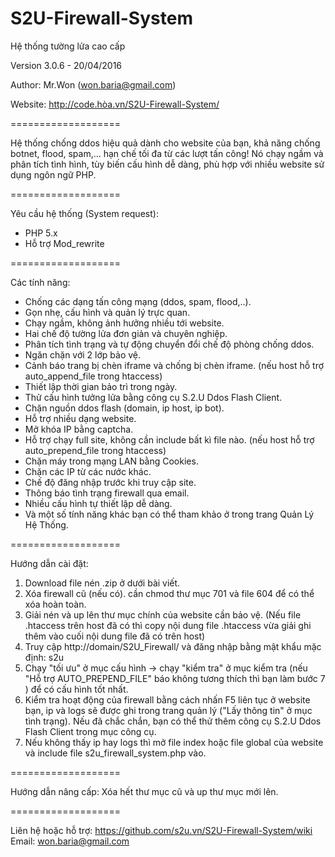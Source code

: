 S2U-Firewall-System
===================


 Hệ thống tường lửa cao cấp

 Version 3.0.6 - 20/04/2016

 Author: Mr.Won (won.baria@gmail.com)

 Website: http://code.hòa.vn/S2U-Firewall-System/


===================

Hệ thống chống ddos hiệu quả dành cho website của bạn, khả năng chống botnet, flood, spam,...
hạn chế tối đa từ các lượt tấn công! Nó chạy ngầm và phân tích tình hình, tùy biến cấu hình dễ dàng,
phù hợp với nhiều website sử dụng ngôn ngữ PHP.

===================

Yêu cầu hệ thống (System request):
 - PHP 5.x
 - Hỗ trợ Mod_rewrite

===================


Các tính năng:
 - Chống các dạng tấn công mạng (ddos, spam, flood,..).
 - Gọn nhẹ, cấu hình và quản lý trực quan.
 - Chạy ngầm, không ảnh hưởng nhiều tới website.
 - Hai chế độ tường lửa đơn giản và chuyên nghiệp.
 - Phân tích tình trạng và tự động chuyển đổi chế độ phòng chống ddos.
 - Ngăn chặn với 2 lớp bảo vệ.
 - Cảnh báo trang bị chèn iframe và chống bị chèn iframe. (nếu host hỗ trợ auto_append_file trong htaccess)
 - Thiết lập thời gian bảo trì trong ngày.
 - Thử cấu hình tưởng lửa bằng công cụ S.2.U Ddos Flash Client.
 - Chặn nguồn ddos flash (domain, ip host, ip bot).
 - Hỗ trợ nhiều dạng website.
 - Mở khóa IP bằng captcha.
 - Hỗ trợ chạy full site, không cần include bất kì file nào. (nếu host hỗ trợ auto_prepend_file trong htaccess)
 - Chặn máy trong mạng LAN bằng Cookies.
 - Chặn các IP từ các nước khác.
 - Chế độ đăng nhập trước khi truy cập site.
 - Thông báo tình trạng firewall qua email.
 - Nhiều cấu hình tự thiết lập dễ dàng.
 - Và một số tính năng khác bạn có thể tham khảo ở trong trang Quản Lý Hệ Thống.

 ===================

 Hướng dẫn cài đặt:
 1. Download file nén .zip ở dưới bài viết.
 2. Xóa firewall cũ (nếu có). cần chmod thư mục 701 và file 604 để có thể xóa hoàn toàn.
 3. Giải nén và up lên thư mục chính của website cần bảo vệ. (Nếu file .htaccess trên host đã có thì copy nội dung file .htaccess vừa giải ghi thêm vào cuối nội dung file đã có trên host)
 4. Truy cập http://domain/S2U_Firewall/ và đăng nhập bằng mật khẩu mặc định: s2u
 5. Chạy "tối ưu" ở mục cấu hình -> chạy "kiểm tra" ở mục kiểm tra (nếu "Hỗ trợ AUTO_PREPEND_FILE" báo không tương thích thì bạn làm bước 7 ) để có cấu hình tốt nhất.
 6. Kiểm tra hoạt động của firewall bằng cách nhấn F5 liên tục ở website bạn, ip và logs sẽ được ghi trong trang quản lý ("Lấy thông tin" ở mục tình trạng). Nếu đã chắc chắn, bạn có thể thử thêm công cụ S.2.U Ddos Flash Client trong mục công cụ.
 7. Nếu không thấy ip hay logs thì mở file index hoặc file global của website và include file s2u_firewall_system.php vào.
 
 
 ===================

 Hướng dẫn nâng cấp:
 Xóa hết thư mục cũ và up thư mục mới lên.


===================

Liên hệ hoặc hỗ trợ:
https://github.com/s2u.vn/S2U-Firewall-System/wiki
Email: won.baria@gmail.com
